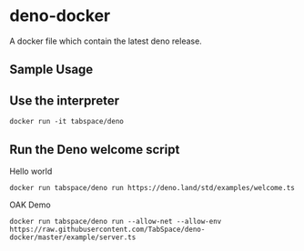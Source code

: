 # deno-docker

A docker file which contain the latest deno release.

## Sample Usage

## Use the interpreter

`docker run -it tabspace/deno`

## Run the Deno welcome script

Hello world

`docker run tabspace/deno run https://deno.land/std/examples/welcome.ts`

OAK Demo

`docker run tabspace/deno run --allow-net --allow-env https://raw.githubusercontent.com/TabSpace/deno-docker/master/example/server.ts`
